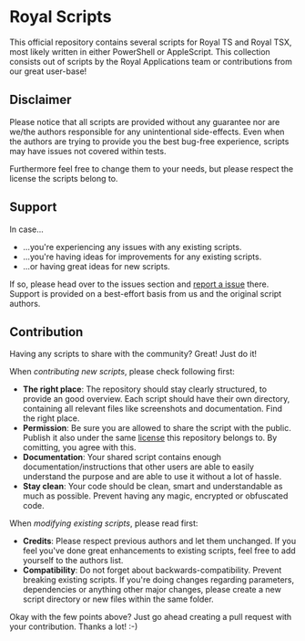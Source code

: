 # Royal Scripts

This official repository contains several scripts for Royal TS and Royal TSX, most likely written in either PowerShell or AppleScript. This collection consists out of scripts by the Royal Applications team or contributions from our great user-base!

## Disclaimer

Please notice that all scripts are provided without any guarantee nor are we/the authors responsible for any unintentional side-effects. Even when the authors are trying to provide you the best bug-free experience, scripts may have issues not covered within tests.

Furthermore feel free to change them to your needs, but please respect the license the scripts belong to.

## Support

In case...

- ...you're experiencing any issues with any existing scripts.
- ...you're having ideas for improvements for any existing scripts.
- ...or having great ideas for new scripts.

If so, please head over to the issues section and [report a issue](https://github.com/royalapplications/scripts/issues) there. Support is provided on a best-effort basis from us and the original script authors.

## Contribution

Having any scripts to share with the community? Great! Just do it!

When *contributing new scripts*, please check following first:

- **The right place**: The repository should stay clearly structured, to provide an good overview. Each script should have their own directory, containing all relevant files like screenshots and documentation. Find the right place.
- **Permission**: Be sure you are allowed to share the script with the public. Publish it also under the same [license](https://github.com/royalapplications/scripts/blob/master/LICENSE) this repository belongs to. By comitting, you agree with this.
- **Documentation**: Your shared script contains enough documentation/instructions that other users are able to easily understand the purpose and are able to use it without a lot of hassle.
- **Stay clean**: Your code should be clean, smart and understandable as much as possible. Prevent having any magic, encrypted or obfuscated code.

When *modifying existing scripts*, please read first:

- **Credits**: Please respect previous authors and let them unchanged. If you feel you've done great enhancements to existing scripts, feel free to add yourself to the authors list.
- **Compatibility**: Do not forget about backwards-compatibility. Prevent breaking existing scripts. If you're doing changes regarding parameters, dependencies or anything other major changes, please create a new script directory or new files within the same folder.

Okay with the few points above? Just go ahead creating a pull request with your contribution. Thanks a lot! :-)

